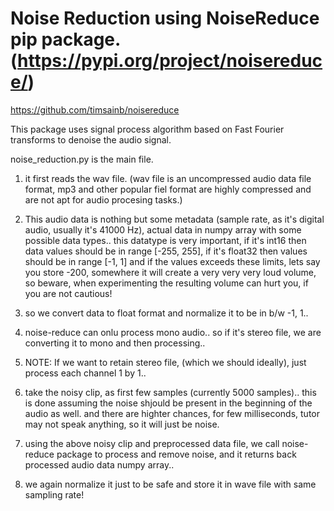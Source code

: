# Noise Reduction using NoiseReduce pip package. (https://pypi.org/project/noisereduce/)
https://github.com/timsainb/noisereduce

This package uses signal process algorithm based on Fast Fourier transforms to denoise the audio signal.

noise_reduction.py is the main file. 

1. it first reads the wav file. (wav file is an uncompressed audio data file format, mp3 and other popular fiel format are highly compressed and are not apt for audio procesing tasks.)

2. This audio data is nothing but some metadata (sample rate, as it's digital audio, usually it's 41000 Hz), actual data in numpy array with some possible data types.. this datatype is very important, if it's int16 then data values should be in range [-255, 255], if it's float32 then values should be in range [-1, 1] and if the values exceeds these limits, lets say you store -200, somewhere it will create a very very very loud volume, so beware, when experimenting the resulting volume can hurt you, if you are not cautious!

3. so we convert data to float format and normalize it to be in b/w -1, 1..
4. noise-reduce can onlu process mono audio.. so if it's stereo file, we are converting it to mono and then processing..
5. NOTE: If we want to retain stereo file, (which we should ideally), just process each channel 1 by 1..

6. take the noisy clip, as first few samples (currently 5000 samples).. this is done assuming the noise shjould be present in the beginning of the audio as well. and there are highter chances, for few milliseconds, tutor may not speak anything, so it will just be noise.

7. using the above noisy clip and preprocessed data file, we call noise-reduce package to process and remove noise, and it returns back processed audio data numpy array..

8. we again normalize it just to be safe and store it in wave file with same sampling rate!



